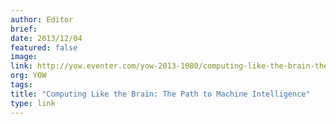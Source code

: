 ```yaml
---
author: Editor
brief:
date: 2013/12/04
featured: false
image:
link: http://yow.eventer.com/yow-2013-1080/computing-like-the-brain-the-path-to-machine-intelligence-by-jeff-hawkins-1408
org: YOW
tags:
title: "Computing Like the Brain: The Path to Machine Intelligence"
type: link
---
```

